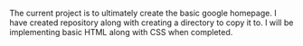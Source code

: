 The current project is to ultimately create the basic google homepage. I have created repository along with creating a directory to copy it to. I will be implementing basic HTML along with CSS when completed. 